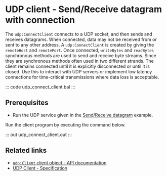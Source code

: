# UDP client - Send/Receive datagram with connection

The `udp:ConnectClient` connects to a UDP socket, and then sends and receives datagrams. When connected, data may not be received from or sent to any other address. A `udp:ConnectClient` is created by giving the `remoteHost` and `remotePort`. Once connected, `writeBytes` and `readBytes` synchronous methods are used to send and receive byte streams. Since they are synchronous methods often used in two different strands. The client remains connected until it is explicitly disconnected or until it is closed. Use this to interact with UDP servers or implement low latency connections for time-critical transmissions where data loss is acceptable.

::: code udp_connect_client.bal :::

## Prerequisites
- Run the UDP service given in the [Send/Receive datagram](/learn/by-example/udp-listener/) example.

Run the client program by executing the command below.

::: out udp_connect_client.out :::

## Related links
- [`udp:Client` client object - API documentation](https://lib.ballerina.io/ballerina/udp/latest/clients/Client)
- [UDP Client - Specification](/spec/udp/#3-client)
